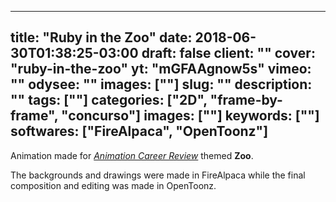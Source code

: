 
---
title: "Ruby in the Zoo"
date: 2018-06-30T01:38:25-03:00
draft: false
client: ""
cover: "ruby-in-the-zoo"
yt: "mGFAAgnow5s"
vimeo: ""
odysee: ""
images: [""]
slug: ""
description: ""
tags: [""]
categories: ["2D", "frame-by-frame", "concurso"]
images: [""]
keywords: [""]
softwares: ["FireAlpaca", "OpenToonz"]
---

Animation made for [*Animation Career Review*](https://www.animationcareerreview.com/) themed **Zoo**.

The backgrounds and drawings were made in FireAlpaca while the final composition and editing was made in OpenToonz.
